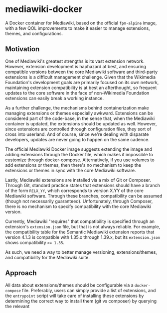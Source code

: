 # mediawiki-docker
A Docker container for Mediawiki, based on the official `fpm-alpine` image, with a few QOL improvements to make it easier to manage extensions, themes, and configurations.

## Motivation
One of Mediawiki's greatest strengths is its vast extension network. However, extension development is haphazard at best, and ensuring compatible versions between the core Mediawiki software and third-party extensions is a difficult management challenge. Given that the Wikimedia Foundation's development goals are primarily focused on its own network, maintaining extension compatibility is at best an afterthought, so frequent updates to the core software in the face of non-Wikimedia Foundation extensions can easily break a working instance.

As a further challenge, the mechanisms behind containerization make managing extensions or themes especially awkward. Extensions can be considered part of the code-base, in the sense that, when the Mediawiki container is updated, the extensions should be updated as well. However, since extensions are controlled through configuration files, they sort of cross into userland. And of course, since we're dealing with disparate developers, updates are never going to happen on the same cadence.

The official Mediawiki Docker image suggests extending the image and adding extensions through the Docker file, which makes it impossible to customize through docker-compose. Alternatively, if you use volumes to add extensions or themes, then there's no mechanism to keep the extensions or themes in sync with the core Mediawiki software.

Lastly, Mediawiki extensions are installed via a mix of Git or Composer. Through Git, standard practice states that extensions should have a branch of the form `RELX_YY`, which corresponds to version X.YY of the core Mediawiki software. Through these branches, compatibility can be assumed (though not necessarily guaranteed). Unfortunately, through Composer, there is no mechanism to specify compatibility with the core Mediawiki version.

Currently, Mediawiki "requires" that compatibility is specified through an extension's `extension.json` file, but that is not always reliable. For example, the compatibility table for the Semantic Mediawiki extension reports that version 4.1.3 is compatible with 1.35.x through 1.39.x, but its `extension.json` shows compatibility `>= 1.35`.

As such, we need a way to better manage versioning, extensions/themes, and compatibility for the Mediawiki suite.

## Approach
All data about extensions/themes should be configurable via a `docker-compose` file. Preferably, users can simply provide a list of extensions, and the `entrypoint` script will take care of installing these extensions by determining the correct way to install them (git vs composer) by querying the relevant 
